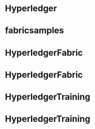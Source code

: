 # Hyperledger
# fabricsamples
# HyperledgerFabric
# HyperledgerFabric
# HyperledgerTraining
# HyperledgerTraining
